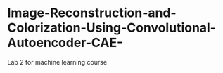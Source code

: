 # Image-Reconstruction-and-Colorization-Using-Convolutional-Autoencoder-CAE-
Lab 2 for machine learning course
